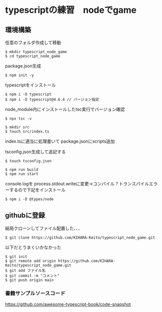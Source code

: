 # typescriptの練習　nodeでgame

## 環境構築

任意のフォルダ作成して移動
```terminal
$ mkdir typescript_node_game
$ cd typescript_node_game
```

package.json生成
```terminal
$ npm init -y
```

typescriptをインストール
```terminal
$ npm i -D typescript
$ npm i -D typescript@4.6.4 // バージョン指定
```

node_module内にインストールしたtsc実行でバージョン確認
```terminal
$ npx tsc -v
```

```terminal
$ mkdir src
$ touch src/index.ts
```

index.tsに適当に処理書いて
package.jsonにscripts追加

tsconfig.json生成して追記する
```terminal
$ touch tsconfig.json
```

```terminal
$ npm run build
$ npm run start
```

console.logを
process.stdout.writeに変更→コンパイル？トランスパイルエラーするので下記をインストール

```terminal
$ npm i -D @types/node
```

## githubに登録

結局クローンしてファイル配置した、、、
```terminal
$ git clone https://github.com/KIHARA-Keito/typescript_node_game.git
```

以下だとうまくいかなかった
```terminal
$ git init
$ git remote add origin https://github.com/KIHARA-Keito/typescript_node_game.git
$ git add ファイル名
$ git commit -m "コメント"
$ git push origin main
```

### 書籍サンプルソースコード
https://github.com/awesome-typescript-book/code-snapshot

<!--
```terminal
$ 
```

## 

## 

## 

## 

-->